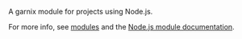 A garnix module for projects using Node.js.

For more info, see [modules](https://garnix.io/modules) and the [Node.js module documentation](https://garnix.io/docs/modules/nodejs).
